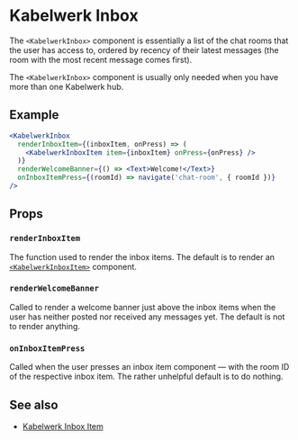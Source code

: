 # Kabelwerk Inbox

The `<KabelwerkInbox>` component is essentially a list of the chat rooms that the user has access to, ordered by recency of their latest messages (the room with the most recent message comes first).

The `<KabelwerkInbox>` component is usually only needed when you have more than one Kabelwerk hub.

## Example

```jsx
<KabelwerkInbox
  renderInboxItem={(inboxItem, onPress) => (
    <KabelwerkInboxItem item={inboxItem} onPress={onPress} />
  )}
  renderWelcomeBanner={() => <Text>Welcome!</Text>}
  onInboxItemPress={(roomId) => navigate('chat-room', { roomId })}
/>
```

## Props

### `renderInboxItem`

The function used to render the inbox items. The default is to render an [`<KabelwerkInboxItem>`](./KabelwerkInboxItem.md) component.

### `renderWelcomeBanner`

Called to render a welcome banner just above the inbox items when the user has neither posted nor received any messages yet. The default is not to render anything.

### `onInboxItemPress`

Called when the user presses an inbox item component — with the room ID of the respective inbox item. The rather unhelpful default is to do nothing.

## See also

- [Kabelwerk Inbox Item](./KabelwerkInboxItem.md)
